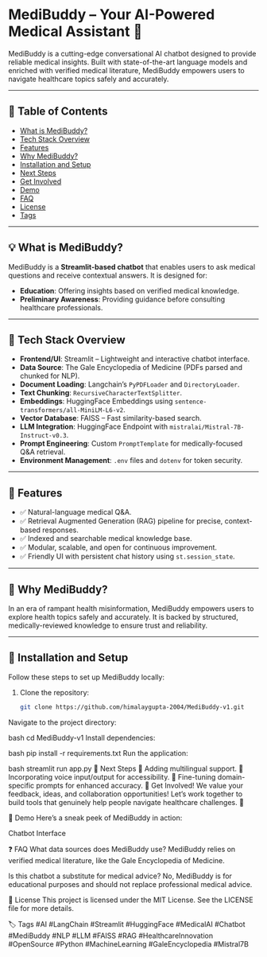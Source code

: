 # MediBuddy – Your AI-Powered Medical Assistant 🚀

MediBuddy is a cutting-edge conversational AI chatbot designed to provide reliable medical insights. Built with state-of-the-art language models and enriched with verified medical literature, MediBuddy empowers users to navigate healthcare topics safely and accurately.

---

## 📖 Table of Contents
- [What is MediBuddy?](#-what-is-medibuddy)
- [Tech Stack Overview](#-tech-stack-overview)
- [Features](#-features)
- [Why MediBuddy?](#-why-medibuddy)
- [Installation and Setup](#-installation-and-setup)
- [Next Steps](#-next-steps)
- [Get Involved](#-get-involved)
- [Demo](#-demo)
- [FAQ](#-faq)
- [License](#-license)
- [Tags](#-tags)

---

## 💡 What is MediBuddy?

MediBuddy is a **Streamlit-based chatbot** that enables users to ask medical questions and receive contextual answers. It is designed for:
- **Education**: Offering insights based on verified medical knowledge.
- **Preliminary Awareness**: Providing guidance before consulting healthcare professionals.

---

## 🔧 Tech Stack Overview

- **Frontend/UI**: Streamlit – Lightweight and interactive chatbot interface.
- **Data Source**: The Gale Encyclopedia of Medicine (PDFs parsed and chunked for NLP).
- **Document Loading**: Langchain’s `PyPDFLoader` and `DirectoryLoader`.
- **Text Chunking**: `RecursiveCharacterTextSplitter`.
- **Embeddings**: HuggingFace Embeddings using `sentence-transformers/all-MiniLM-L6-v2`.
- **Vector Database**: FAISS – Fast similarity-based search.
- **LLM Integration**: HuggingFace Endpoint with `mistralai/Mistral-7B-Instruct-v0.3`.
- **Prompt Engineering**: Custom `PromptTemplate` for medically-focused Q&A retrieval.
- **Environment Management**: `.env` files and `dotenv` for token security.

---

## 🧠 Features

- ✅ Natural-language medical Q&A.
- ✅ Retrieval Augmented Generation (RAG) pipeline for precise, context-based responses.
- ✅ Indexed and searchable medical knowledge base.
- ✅ Modular, scalable, and open for continuous improvement.
- ✅ Friendly UI with persistent chat history using `st.session_state`.

---

## 🎯 Why MediBuddy?

In an era of rampant health misinformation, MediBuddy empowers users to explore health topics safely and accurately. It is backed by structured, medically-reviewed knowledge to ensure trust and reliability.

---

## 🚀 Installation and Setup

Follow these steps to set up MediBuddy locally:

1. Clone the repository:
   ```bash
   git clone https://github.com/himalaygupta-2004/MediBuddy-v1.git

Navigate to the project directory:

bash
cd MediBuddy-v1
Install dependencies:

bash
pip install -r requirements.txt
Run the application:

bash
streamlit run app.py
📌 Next Steps
🔹 Adding multilingual support.
🔹 Incorporating voice input/output for accessibility.
🔹 Fine-tuning domain-specific prompts for enhanced accuracy.
💬 Get Involved!
We value your feedback, ideas, and collaboration opportunities! Let’s work together to build tools that genuinely help people navigate healthcare challenges. 💙

🎥 Demo
Here’s a sneak peek of MediBuddy in action:

Chatbot Interface

❓ FAQ
What data sources does MediBuddy use? MediBuddy relies on verified medical literature, like the Gale Encyclopedia of Medicine.

Is this chatbot a substitute for medical advice? No, MediBuddy is for educational purposes and should not replace professional medical advice.

📜 License
This project is licensed under the MIT License. See the LICENSE file for more details.

🏷️ Tags
#AI #LangChain #Streamlit #HuggingFace #MedicalAI #Chatbot #MediBuddy #NLP #LLM #FAISS #RAG #HealthcareInnovation #OpenSource #Python #MachineLearning #GaleEncyclopedia #Mistral7B


